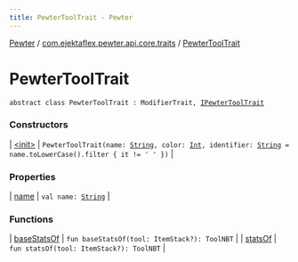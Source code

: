 ```yaml
---
title: PewterToolTrait - Pewter
---
```


[Pewter](../../index.html) / [com.ejektaflex.pewter.api.core.traits](../index.html) / [PewterToolTrait](./index.html)

# PewterToolTrait

`abstract class PewterToolTrait : ModifierTrait, `[`IPewterToolTrait`](../-i-pewter-tool-trait.html)

### Constructors

| [&lt;init&gt;](-init-.html) | `PewterToolTrait(name: `[`String`](https://kotlinlang.org/api/latest/jvm/stdlib/kotlin/-string/index.html)`, color: `[`Int`](https://kotlinlang.org/api/latest/jvm/stdlib/kotlin/-int/index.html)`, identifier: `[`String`](https://kotlinlang.org/api/latest/jvm/stdlib/kotlin/-string/index.html)` = name.toLowerCase().filter { it != ' ' })` |

### Properties

| [name](name.html) | `val name: `[`String`](https://kotlinlang.org/api/latest/jvm/stdlib/kotlin/-string/index.html) |

### Functions

| [baseStatsOf](base-stats-of.html) | `fun baseStatsOf(tool: ItemStack?): ToolNBT` |
| [statsOf](stats-of.html) | `fun statsOf(tool: ItemStack?): ToolNBT` |

